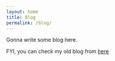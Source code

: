 ```yaml
---
layout: home
title: Blog
permalink: /blog/
---
```


Gonna write some blog here.

FYI, you can check my old blog from [here](https://akupayau.blogspot.com/)
